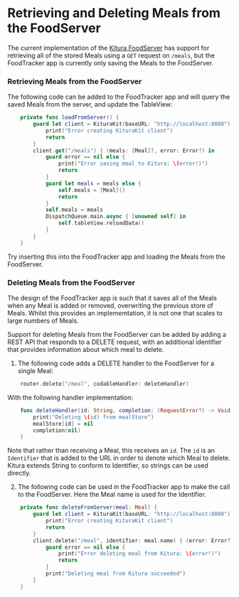 # Retrieving and Deleting Meals from the FoodServer
The current implementation of the [Kitura FoodServer](README.md) has support for retrieving all of the stored Meals using a `GET` request on `/meals`, but the FoodTracker app is currently only saving the Meals to the FoodServer.

### Retrieving Meals from the FoodServer  
The following code can be added to the FoodTracker app and will query the saved Meals from the server, and update the TableView:  
```swift
    private func loadFromServer() {
        guard let client = KituraKit(baseURL: "http://localhost:8080") else {
            print("Error creating KituraKit client")
            return
        }
        client.get("/meals") { (meals: [Meal]?, error: Error?) in
            guard error == nil else {
                print("Error saving meal to Kitura: \(error!)")
                return
            }
            guard let meals = meals else {
                self.meals = [Meal]()
                return
            }
            self.meals = meals
            DispatchQueue.main.async { [unowned self] in
                self.tableView.reloadData()
            }
        }
    }
```  
Try inserting this into the FoodTracker app and loading the Meals from the FoodServer.

### Deleting Meals from the FoodServer  
The design of the FoodTracker app is such that it saves all of the Meals when any Meal is added or removed, overwriting the previous store of Meals. Whilst this provides an implememtation, it is not one that scales to large numbers of Meals.

Support for deleting Meals from the FoodServer can be added by adding a REST API that responds to a DELETE request, with an additional identifier that provides information about which meal to delete.

1. The following code adds a DELETE handler to the FoodServer for a single Meal:  
```swift
    router.delete("/meal", codableHandler: deleteHandler)
```  
With the following handler implementation:  
```swift
    func deleteHandler(id: String, completion: (RequestError?) -> Void ) -> Void {
        print("Deleting \(id) from mealStore")
        mealStore[id] = nil
        completion(nil)
    }
```
Note that rather than receiving a Meal, this receives an `id`. The `id` is an `Identifier` that is added to the URL in order to denote which Meal to delete. Kitura extends String to conform to Identifier, so strings can be used directly.  

2. The following code can be used in the FoodTracker app to make the call to the FoodServer. Here the Meal name is used for the Identifier.  
```swift
    private func deleteFromServer(meal: Meal) {
        guard let client = KituraKit(baseURL: "http://localhost:8080") else {
            print("Error creating KituraKit client")
            return
        }
        client.delete("/meal", identifier: meal.name) { (error: Error?) in
            guard error == nil else {
                print("Error deleting meal from Kitura: \(error!)")
                return
            }
            print("Deleting meal from Kitura succeeded")
        }
    }
```
